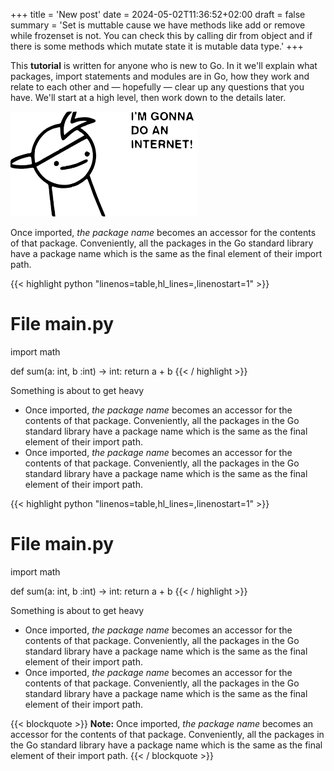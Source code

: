 +++
title = 'New post'
date = 2024-05-02T11:36:52+02:00
draft = false
summary = 'Set is muttable cause we have methods like add or remove while frozenset is not. You can check this by calling dir from object and if there is some methods which mutate state it is mutable data type.'
+++

This **tutorial** is written for anyone who is new to Go. In it we'll explain what packages, import statements and modules are in Go, how they work and relate to each other and — hopefully — clear up any questions that you have. We'll start at a high level, then work down to the details later.

![Alt text for the image](images.png) 


Once imported, *the package name* becomes an accessor for the contents of that package. Conveniently, all the packages in the Go standard library have a package name which is the same as the final element of their import path.


{{< highlight python "linenos=table,hl_lines=,linenostart=1" >}}
# File main.py

import math

def sum(a: int, b :int) -> int:
    return a + b
{{< / highlight >}}


Something is about to get heavy
-  Once imported, *the package name* becomes an accessor for the contents of that package. Conveniently, all the packages in the Go standard library have a package name which is the same as the final element of their import path.
- Once imported, *the package name* becomes an accessor for the contents of that package. Conveniently, all the packages in the Go standard library have a package name which is the same as the final element of their import path.
 

{{< highlight python "linenos=table,hl_lines=,linenostart=1" >}}
# File main.py

import math

def sum(a: int, b :int) -> int:
    return a + b
{{< / highlight >}}


Something is about to get heavy
-  Once imported, *the package name* becomes an accessor for the contents of that package. Conveniently, all the packages in the Go standard library have a package name which is the same as the final element of their import path.
- Once imported, *the package name* becomes an accessor for the contents of that package. Conveniently, all the packages in the Go standard library have a package name which is the same as the final element of their import path.
 
{{< blockquote >}}
**Note:** Once imported, *the package name* becomes an accessor for the contents of that package. Conveniently, all the packages in the Go standard library have a package name which is the same as the final element of their import path.
{{< / blockquote >}}